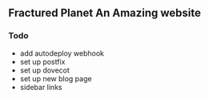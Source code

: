 ## Fractured Planet An Amazing website

### Todo
 - add autodeploy webhook
 - set up postfix
 - set up dovecot
 - set up new blog page
 - sidebar links
